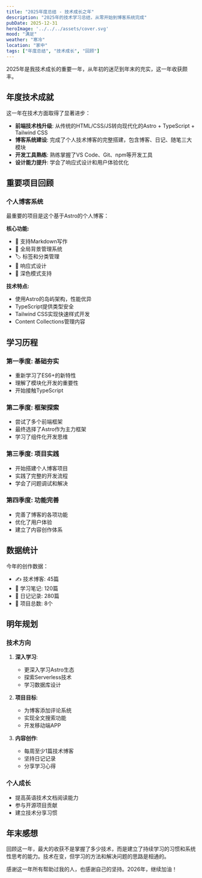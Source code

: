 ```yaml
---
title: "2025年度总结 - 技术成长之年"
description: "2025年的技术学习总结，从零开始到博客系统完成"
pubDate: 2025-12-31
heroImage: '../../../assets/cover.svg'
mood: "满足"
weather: "寒冷"
location: "家中"
tags: ["年度总结", "技术成长", "回顾"]
---
```


2025年是我技术成长的重要一年，从年初的迷茫到年末的充实，这一年收获颇丰。

## 年度技术成就

这一年在技术方面取得了显著进步：

- **前端技术栈升级**: 从传统的HTML/CSS/JS转向现代化的Astro + TypeScript + Tailwind CSS
- **博客系统建设**: 完成了个人技术博客的完整搭建，包含博客、日记、随笔三大模块
- **开发工具熟练**: 熟练掌握了VS Code、Git、npm等开发工具
- **设计能力提升**: 学会了响应式设计和用户体验优化

## 重要项目回顾

### 个人博客系统

最重要的项目是这个基于Astro的个人博客：

**核心功能:**
- 📝 支持Markdown写作
- 🎨 全局背景管理系统
- 🏷️ 标签和分类管理
- 📱 响应式设计
- 🌙 深色模式支持

**技术特点:**
- 使用Astro的岛屿架构，性能优异
- TypeScript提供类型安全
- Tailwind CSS实现快速样式开发
- Content Collections管理内容

## 学习历程

### 第一季度: 基础夯实
- 重新学习了ES6+的新特性
- 理解了模块化开发的重要性
- 开始接触TypeScript

### 第二季度: 框架探索
- 尝试了多个前端框架
- 最终选择了Astro作为主力框架
- 学习了组件化开发思维

### 第三季度: 项目实践
- 开始搭建个人博客项目
- 实践了完整的开发流程
- 学会了问题调试和解决

### 第四季度: 功能完善
- 完善了博客的各项功能
- 优化了用户体验
- 建立了内容创作体系

## 数据统计

今年的创作数据：

- ✍️ 技术博客: 45篇
- 📖 学习笔记: 120篇  
- 📅 日记记录: 280篇
- 🔧 项目总数: 8个

## 明年规划

### 技术方向

1. **深入学习**: 
   - 更深入学习Astro生态
   - 探索Serverless技术
   - 学习数据库设计

2. **项目目标**:
   - 为博客添加评论系统
   - 实现全文搜索功能
   - 开发移动端APP

3. **内容创作**:
   - 每周至少1篇技术博客
   - 坚持日记记录
   - 分享学习心得

### 个人成长

- 提高英语技术文档阅读能力
- 参与开源项目贡献
- 建立技术分享习惯

## 年末感想

回顾这一年，最大的收获不是掌握了多少技术，而是建立了持续学习的习惯和系统性思考的能力。技术在变，但学习的方法和解决问题的思路是相通的。

感谢这一年所有帮助过我的人，也感谢自己的坚持。2026年，继续加油！
